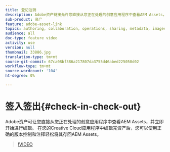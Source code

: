 ```yaml
---
title: 登记注销
description: Adobe资产链接允许您直接从您正在处理的创意应用程序中查看AEM Assets，并可立即开始进行编辑。 在您的Creative Cloud应用程序中编辑完资产后，您可以使用正确的版本控制和注释轻松将其存回AEM Assets。
sub-product: 资产
feature: adobe-asset-link
topics: authoring, collaboration, operations, sharing, metadata, images, operations
audience: all
doc-type: feature video
activity: use
version: null
thumbnail: 33886.jpg
translation-type: tm+mt
source-git-commit: 67ca08bf386a217807da3755d46abed225050d02
workflow-type: tm+mt
source-wordcount: '104'
ht-degree: 0%

---
```



# 签入签出{#check-in-check-out}

Adobe资产可让您直接从您正在处理的创意应用程序中查看AEM Assets，并立即开始进行编辑。 在您的Creative Cloud应用程序中编辑完资产后，您可以使用正确的版本控制和注释轻松将其存回AEM Assets。

>[!VIDEO](https://video.tv.adobe.com/v/33886/?quality=12)

